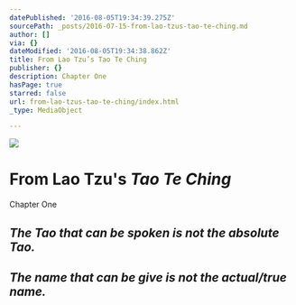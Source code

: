 ```yaml
---
datePublished: '2016-08-05T19:34:39.275Z'
sourcePath: _posts/2016-07-15-from-lao-tzus-tao-te-ching.md
author: []
via: {}
dateModified: '2016-08-05T19:34:38.862Z'
title: From Lao Tzu’s Tao Te Ching
publisher: {}
description: Chapter One
hasPage: true
starred: false
url: from-lao-tzus-tao-te-ching/index.html
_type: MediaObject

---
```

![](https://the-grid-user-content.s3-us-west-2.amazonaws.com/5f128312-544c-49a1-8502-5a67879bdbc8.jpg)

# From Lao Tzu's _**Tao Te Ching**_

Chapter One

## _The Tao that can be spoken is not the absolute Tao._

## _The name that can be give is not the actual/true name._